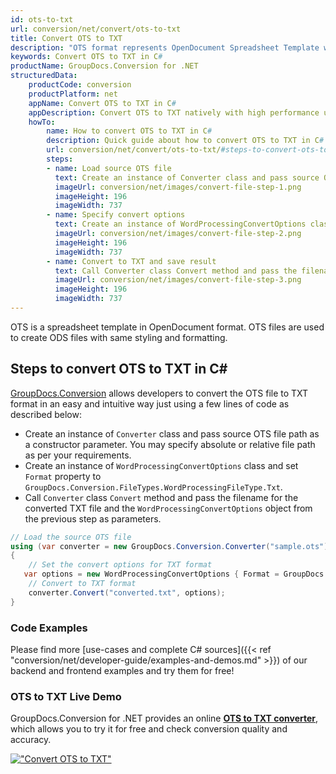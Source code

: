 ```yaml
---
id: ots-to-txt
url: conversion/net/convert/ots-to-txt
title: Convert OTS to TXT
description: "OTS format represents OpenDocument Spreadsheet Template with .ots extension. Learn how to convert OTS to TXT file programmatically in C# language using GroupDocs.Conversion for .NET library."
keywords: Convert OTS to TXT in C#
productName: GroupDocs.Conversion for .NET
structuredData:
    productCode: conversion
    productPlatform: net
    appName: Convert OTS to TXT in C#
    appDescription: Convert OTS to TXT natively with high performance using C# language and server side GroupDocs.Conversion for .NET APIs, without the use of any software like Microsoft or Open Office.
    howTo:
        name: How to convert OTS to TXT in C# 
        description: Quick guide about how to convert OTS to TXT in C# with high performance and accuracy.
        url: conversion/net/convert/ots-to-txt/#steps-to-convert-ots-to-txt-in-c
        steps:
        - name: Load source OTS file 
          text: Create an instance of Converter class and pass source OTS file path as a constructor parameter. You may specify absolute or relative file path as per your requirements. 
          imageUrl: conversion/net/images/convert-file-step-1.png
          imageHeight: 196
          imageWidth: 737
        - name: Specify convert options 
          text: Create an instance of WordProcessingConvertOptions class.
          imageUrl: conversion/net/images/convert-file-step-2.png
          imageHeight: 196
          imageWidth: 737
        - name: Convert to TXT and save result 
          text: Call Converter class Convert method and pass the filename for the converted HTML file and the WordProcessingConvertOptions object from the previous step as parameters.
          imageUrl: conversion/net/images/convert-file-step-3.png
          imageHeight: 196
          imageWidth: 737
---
```


OTS is a spreadsheet template in OpenDocument format. OTS files are used to create ODS files with same styling and formatting.

## Steps to convert OTS to TXT in C#

[GroupDocs.Conversion](https://products.groupdocs.com/conversion/net) allows developers to convert the OTS file to TXT format in an easy and intuitive way just using a few lines of code as described below:

* Create an instance of `Converter` class and pass source OTS file path as a constructor parameter. You may specify absolute or relative file path as per your requirements. 
* Create an instance of `WordProcessingConvertOptions` class and set `Format` property to `GroupDocs.Conversion.FileTypes.WordProcessingFileType.Txt`.
* Call `Converter` class `Convert` method and pass the filename for the converted TXT file and the `WordProcessingConvertOptions` object from the previous step as parameters.

```csharp
// Load the source OTS file
using (var converter = new GroupDocs.Conversion.Converter("sample.ots"))
{
    // Set the convert options for TXT format
   var options = new WordProcessingConvertOptions { Format = GroupDocs.Conversion.FileTypes.WordProcessingFileType.Txt };
    // Convert to TXT format
    converter.Convert("converted.txt", options);
}
```

### Code Examples

Please find more [use-cases and complete C# sources]({{< ref "conversion/net/developer-guide/examples-and-demos.md" >}}) of our backend and frontend examples and try them for free!

### OTS to TXT Live Demo

GroupDocs.Conversion for .NET provides an online [**OTS to TXT converter**](https://products.groupdocs.app/conversion/ots-to-txt), which allows you to try it for free and check conversion quality and accuracy.

[!["Convert OTS to TXT"](conversion/net/images/convert-to-txt/convert-ots-to-txt.png)](https://products.groupdocs.app/conversion/ots-to-txt)